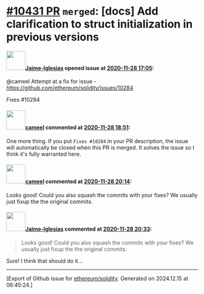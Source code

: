 # [\#10431 PR](https://github.com/ethereum/solidity/pull/10431) `merged`: [docs] Add clarification to struct initialization in previous versions

#### <img src="https://avatars.githubusercontent.com/u/22358726?u=fa4962aa24e8918efe89611279ac66bbbd68782b&v=4" width="50">[Jaime-Iglesias](https://github.com/Jaime-Iglesias) opened issue at [2020-11-28 17:05](https://github.com/ethereum/solidity/pull/10431):

@cameel  Attempt at a fix for issue - https://github.com/ethereum/solidity/issues/10284

Fixes #10284

#### <img src="https://avatars.githubusercontent.com/u/137030?v=4" width="50">[cameel](https://github.com/cameel) commented at [2020-11-28 18:51](https://github.com/ethereum/solidity/pull/10431#issuecomment-735275946):

One more thing. If you put `Fixes #10284` in your PR description, the issue will automatically be closed when this PR is merged. It solves the issue so I think it's fully warranted here.

#### <img src="https://avatars.githubusercontent.com/u/137030?v=4" width="50">[cameel](https://github.com/cameel) commented at [2020-11-28 20:14](https://github.com/ethereum/solidity/pull/10431#issuecomment-735285255):

Looks good!
Could you also squash the commits with your fixes? We usually just fixup the the original commits.

#### <img src="https://avatars.githubusercontent.com/u/22358726?u=fa4962aa24e8918efe89611279ac66bbbd68782b&v=4" width="50">[Jaime-Iglesias](https://github.com/Jaime-Iglesias) commented at [2020-11-28 20:33](https://github.com/ethereum/solidity/pull/10431#issuecomment-735287263):

> Looks good!
> Could you also squash the commits with your fixes? We usually just fixup the the original commits.

Sure! I think that should do it...


-------------------------------------------------------------------------------



[Export of Github issue for [ethereum/solidity](https://github.com/ethereum/solidity). Generated on 2024.12.15 at 06:45:24.]
